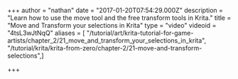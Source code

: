 +++
author = "nathan"
date = "2017-01-20T07:54:29.000Z"
description = "Learn how to use the move tool and the free transform tools in Krita."
title = "Move and Transform your selections in Krita"
type = "video"
videoid = "4tsL3wJtNqQ"
aliases = [ "/tutorial/art/krita-tutorial-for-game-artists/chapter_2/21_move_and_transform_your_selections_in_krita", "/tutorial/krita/krita-from-zero/chapter-2/21-move-and-transform-selections",]

+++